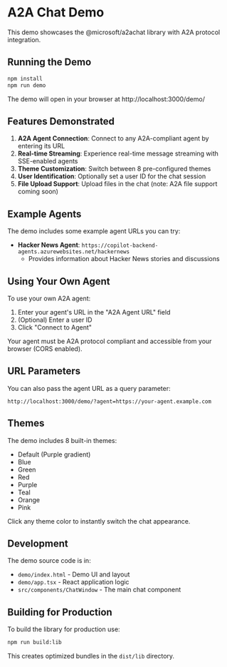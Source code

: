 # A2A Chat Demo

This demo showcases the @microsoft/a2achat library with A2A protocol integration.

## Running the Demo

```bash
npm install
npm run demo
```

The demo will open in your browser at http://localhost:3000/demo/

## Features Demonstrated

1. **A2A Agent Connection**: Connect to any A2A-compliant agent by entering its URL
2. **Real-time Streaming**: Experience real-time message streaming with SSE-enabled agents
3. **Theme Customization**: Switch between 8 pre-configured themes
4. **User Identification**: Optionally set a user ID for the chat session
5. **File Upload Support**: Upload files in the chat (note: A2A file support coming soon)

## Example Agents

The demo includes some example agent URLs you can try:

- **Hacker News Agent**: `https://copilot-backend-agents.azurewebsites.net/hackernews`
  - Provides information about Hacker News stories and discussions

## Using Your Own Agent

To use your own A2A agent:

1. Enter your agent's URL in the "A2A Agent URL" field
2. (Optional) Enter a user ID
3. Click "Connect to Agent"

Your agent must be A2A protocol compliant and accessible from your browser (CORS enabled).

## URL Parameters

You can also pass the agent URL as a query parameter:

```
http://localhost:3000/demo/?agent=https://your-agent.example.com
```

## Themes

The demo includes 8 built-in themes:
- Default (Purple gradient)
- Blue
- Green
- Red
- Purple
- Teal
- Orange
- Pink

Click any theme color to instantly switch the chat appearance.

## Development

The demo source code is in:
- `demo/index.html` - Demo UI and layout
- `demo/app.tsx` - React application logic
- `src/components/ChatWindow` - The main chat component

## Building for Production

To build the library for production use:

```bash
npm run build:lib
```

This creates optimized bundles in the `dist/lib` directory.